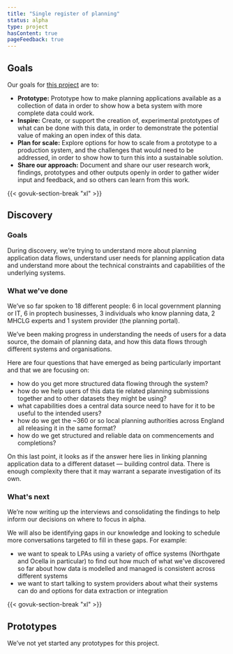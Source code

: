 ```yaml
---
title: "Single register of planning"
status: alpha
type: project
hasContent: true
pageFeedback: true
---
```


## Goals

Our goals for [this project](https://www.digitalmarketplace.service.gov.uk/digital-outcomes-and-specialists/opportunities/8075) are to:

* **Prototype:** Prototype how to make planning applications available as a collection of data in order to show how a beta system with more complete data could work.
* **Inspire:** Create, or support the creation of, experimental prototypes of what can be done with this data, in order to demonstrate the potential value of making an open index of this data.
* **Plan for scale:** Explore options for how to scale from a prototype to a production system, and the challenges that would need to be addressed, in order to show how to turn this into a sustainable solution.
* **Share our approach:** Document and share our user research work, findings, prototypes and other outputs openly in order to gather wider input and feedback, and so others can learn from this work.

{{< govuk-section-break "xl" >}}

## Discovery

### Goals

During discovery, we’re trying to understand more about planning application data flows, understand user needs for planning application data and understand more about the technical constraints and capabilities of the underlying systems.

### What we've done

We’ve so far spoken to 18 different people: 6 in local government planning or IT, 6 in proptech businesses, 3 individuals who know planning data, 2 MHCLG experts and 1 system provider (the planning portal).

We’ve been making progress in understanding the needs of users for a data source, the domain of planning data, and how this data flows through different systems and organisations.

Here are four questions that have emerged as being particularly important and that we are focusing on:

* how do you get more structured data flowing through the system?
* how do we help users of this data tie related planning submissions together and to other datasets they might be using?
* what capabilities does a central data source need to have for it to be useful to the intended users?
* how do we get the ~360 or so local planning authorities across England all releasing it in the same format?
* how do we get structured and reliable data on commencements and completions?

On this last point, it looks as if the answer here lies in linking planning application data to a different dataset — building control data. There is enough complexity there that it may warrant a separate investigation of its own.

### What's next

We’re now writing up the interviews and consolidating the findings to help inform our decisions on where to focus in alpha.

We will also be identifying gaps in our knowledge and looking to schedule more conversations targeted to fill in these gaps. For example:

* we want to speak to LPAs using a variety of office systems (Northgate and Ocella in particular) to find out how much of what we've discovered so far about how data is modelled and managed is consistent across different systems
* we want to start talking to system providers about what their systems can do and options for data extraction or integration

{{< govuk-section-break "xl" >}}

## Prototypes

We’ve not yet started any prototypes for this project.
